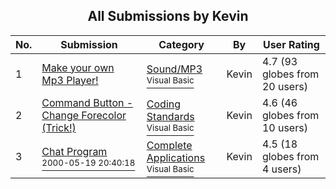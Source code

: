 ﻿<div align="center">

## All Submissions by Kevin

</div>

No.  | Submission | Category | By   | User Rating
---- | ---------- | -------- | ---- | -----------
1 | [Make your own Mp3 Player\!<br />](https://github.com/Planet-Source-Code/kevin-make-your-own-mp3-player__1-26022) | [Sound/MP3<br /><sup>Visual Basic</sup>](../ByCategory/sound-mp3__1-45.md) | Kevin | 4.7 (93 globes from 20 users)
2 | [Command Button \- Change Forecolor \(Trick\!\)<br />](https://github.com/Planet-Source-Code/kevin-command-button-change-forecolor-trick__1-37375) | [Coding Standards<br /><sup>Visual Basic</sup>](../ByCategory/coding-standards__1-43.md) | Kevin | 4.6 (46 globes from 10 users)
3 | [Chat Program<br /><sup>2000-05-19 20:40:18</sup>](https://github.com/Planet-Source-Code/kevin-chat-program__1-8200) | [Complete Applications<br /><sup>Visual Basic</sup>](../ByCategory/complete-applications__1-27.md) | Kevin | 4.5 (18 globes from 4 users)
